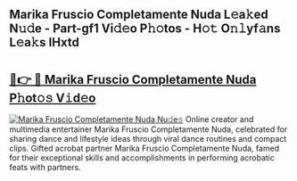 ## Marika Fruscio Completamente Nuda L𝚎a𝚔ed N𝚞𝚍e - Part-gf1 Vi𝚍𝚎o P𝚑𝚘tos - H𝚘𝚝 O𝚗𝚕yf𝚊ns L𝚎a𝚔s IHxtd

# <h2><a href="http://kfcirrp.oniu.top/?m=Marika+Fruscio+Completamente+Nuda">🔗👉 🔴 Marika Fruscio Completamente Nuda P𝚑ot𝚘𝚜 V𝚒d𝚎o</a></h2>

[![Marika Fruscio Completamente Nuda Nu𝚍e𝚜](https://i.imgur.com/0qMVB7G.gif)](http://kfcirrp.oniu.top/?m=Marika+Fruscio+Completamente+Nuda)
Online creator and multimedia entertainer Marika Fruscio Completamente Nuda, celebrated for sharing dance and lifestyle ideas through viral dance routines and compact clips. Gifted acrobat partner Marika Fruscio Completamente Nuda, famed for their exceptional skills and accomplishments in performing acrobatic feats with partners.  
